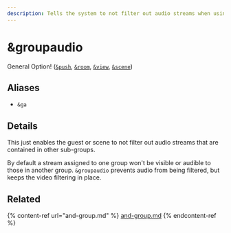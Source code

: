 ```yaml
---
description: Tells the system to not filter out audio streams when using &group
---
```


# \&groupaudio

General Option! ([`&push`](../source-settings/push.md), [`&room`](room.md), [`&view`](../advanced-settings/view-parameters/view.md), [`&scene`](../advanced-settings/view-parameters/scene.md))

## Aliases

* `&ga`

## Details

This just enables the guest or scene to not filter out audio streams that are contained in other sub-groups.

By default a stream assigned to one group won't be visible or audible to those in another group. `&groupaudio` prevents audio from being filtered, but keeps the video filtering in place.

## Related

{% content-ref url="and-group.md" %}
[and-group.md](and-group.md)
{% endcontent-ref %}
